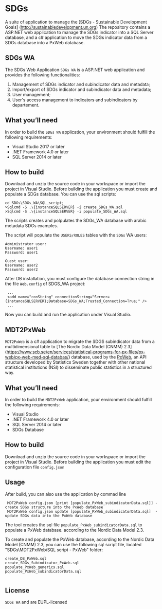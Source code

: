 # SDGs
A suite of application to manage the [SDGs - Sustainable Development Goals] (http://sustainabledevelopment.un.org)
The repository contains a ASP.NET web application to manage the SDGs indicator into a SQL Server database, and a c# application to move the SDGs indicator data
from a SDGs database into a PxWeb database. 

## SDGs WA 

The SDGs Web Application `SDGs WA` is a ASP.NET web application and provides the following functionalities:


1.	Management of SDGs indicator and subindicator data and metadata;
2.	Import/export of SDGs indicator and subindicator data and metadata;
3.	User management;
4.	User's access management to indicators and subindicators by departement.

## What you’ll need
In order to build the `SDGs WA` application, your environment should fulfill the following requirements:

* Visual Studio 2017 or later
* .NET Framework 4.0 or later
* SQL Server 2014 or later

## How to build
Download and unzip the source code in your workspace or import the project in Visual Studio.
Before building the application you must create and populate a SDGs database. You can use the sql scripts:
```
cd SDGs\SDGs_WA\SQL_script;
>Sqlcmd -S .\{instanceSQLSERVER} -i create_SDGs_WA.sql
>Sqlcmd -S .\{instanceSQLSERVER} -i populate_SDGs_WA.sql
```
The scripts creates and polpulates  the SDGs_WA database with arabic metadata SDGs examples.

The script will populate the `USERS/ROLES` tables with the `SDGs` WA users:
```
Administrator user:
Username: user1
Password: user1

Guest user:
Username: user2
Password: user2
``` 

After DB installation, you must configure the database connection string in the file `Web.config` of SDGS_WA project: 
```
 ...
 <add name="conString" connectionString="Server={instanceSQLSERVER};Database=SDGs_WA;Trusted_Connection=True;" />
 ...
```

Now you can build and run the application under Visual Studio.


## MDT2PxWeb

`MDT2PxWeb` is a c# application to migrate the SDGS subindicator data from a multidimensional table to [The Nordic Data Model (CNMM) 2.3] (https://www.scb.se/en/services/statistical-programs-for-px-files/px-web/px-web-med-sql-databas/) database, 
used by the [PxWeb](https://www.scb.se/en/services/statistical-programs-for-px-files/px-web/), an API structure developed by Statistics Sweden together with other national statistical institutions (NSI) to disseminate public statistics in a structured way.


## What you’ll need
In order to build the `MDT2PxWeb` application, your environment should fulfill the following requirements:

* Visual Studio
* .NET Framework 4.0 or later
* SQL Server 2014 or later
* SDGs Database
 
## How to build
Download and unzip the source code in your workspace or import the project in Visual Studio.
Before building the application you must edit the configuration file `config.json`

## Usage
After build, you can also use the application by commad line
```
 MDT2PxWeb config.json [print [populate_PxWeb_subindicatorData.sql]] - create SDGs structure into the PxWeb database
 MDT2PxWeb config.json update [populate_PxWeb_subindicatorData.sql]  - update SDGs data into the PxWeb database
```
The tool creates the sql file `populate_PxWeb_subindicatorData.sql` to populate a PxWeb database. according to the Nordic Data Model 2.3.

To create and populate the PxWeb database, according to the Nordic Data Model (CNMM) 2.3, you can use the following sql script file, located "SDGs\MDT2PxWeb\SQL script - PxWeb" folder:  

```
create_DB_PxWeb.sql
create_SDGs_Subindicator_PxWeb.sql
populate_PxWeb_generics.sql
populate_PxWeb_subindicatorData.sql
 
``` 
 

## License
`SDGs WA` and   are EUPL-licensed

